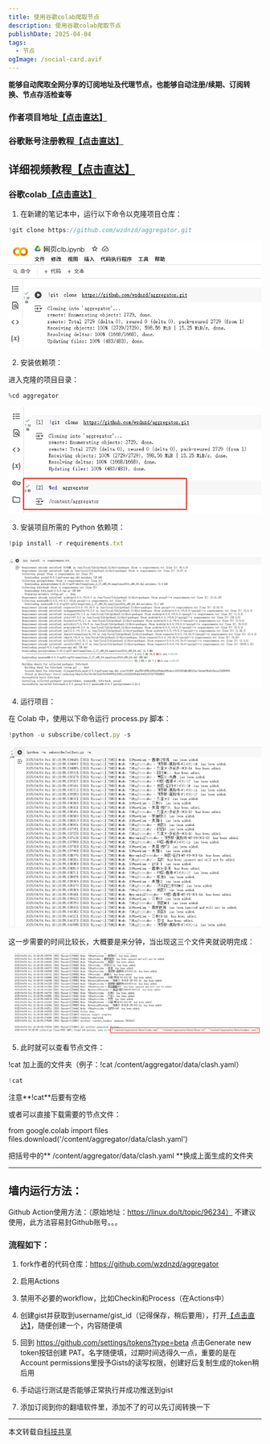 ```yaml
---
title: 使用谷歌colab爬取节点
description: 使用谷歌colab爬取节点
publishDate: 2025-04-04
tags:
  - 节点
ogImage: /social-card.avif
---
```

**能够自动爬取全网分享的订阅地址及代理节点，也能够自动注册/续期、订阅转换、节点存活检查等**

### 作者项目地址[【点击直达】](https://github.com/wzdnzd/aggregator)

### 谷歌账号注册教程[【点击直达】](https://www.youtube.com/watch?v=evEyYGwx03U&t=232s)

## 详细视频教程[【点击直达】](https://www.youtube.com/watch?v=_4qUWrfLnOs)

### 谷歌colab[【点击直达】](https://colab.research.google.com/)

1. 在新建的笔记本中，运行以下命令以克隆项目仓库：

```javascript
!git clone https://github.com/wzdnzd/aggregator.git
```

![](public/assets/images/clb脚本1.png)

2. 安装依赖项：

进入克隆的项目目录：

```javascript
%cd aggregator
```

![](public/assets/images/clb脚本2.png)

3. 安装项目所需的 Python 依赖项：

```javascript
!pip install -r requirements.txt
```

![](public/assets/images/clb脚本3.png)

4. 运行项目：

在 Colab 中，使用以下命令运行 process.py 脚本：

```javascript
!python -u subscribe/collect.py -s
```

![](public/assets/images/clb脚本4.png)

这一步需要的时间比较长，大概要是来分钟，当出现这三个文件夹就说明完成：

![](public/assets/images/clb脚本5.png)

5. 此时就可以查看节点文件：

!cat 加上面的文件夹（例子：!cat /content/aggregator/data/clash.yaml）

```javascript
!cat 
```

注意**!cat**后要有空格

或者可以直接下载需要的节点文件：

from google.colab import files
files.download('/content/aggregator/data/clash.yaml')

把括号中的** /content/aggregator/data/clash.yaml **换成上面生成的文件夹

---

## 墙内运行方法：

Github Action使用方法：（原始地址：https://linux.do/t/topic/96234）
不建议使用，此方法容易封Github账号。。。

### 流程如下：

1. fork作者的代码仓库：https://github.com/wzdnzd/aggregator

2. 启用Actions

3. 禁用不必要的workflow，比如Checkin和Process（在Actions中）

4. 创建gist并获取到username/gist_id（记得保存，稍后要用），打开[【点击直达】](https://gist.github.com/)，随便创建一个，内容随便填

5. 回到 https://github.com/settings/tokens?type=beta 点击Generate new token按钮创建 PAT。名字随便填，过期时间选得久一点，重要的是在Account permissions里授予Gists的读写权限，创建好后复制生成的token稍后用

6. 手动运行测试是否能够正常执行并成功推送到gist

7. 添加订阅到你的翻墙软件里，添加不了的可以先订阅转换一下

---

本文转载自[科技共享](https://kjgx668.blogspot.com/2025/03/colabvpnyoutube8kkbpsgptv2rayclashsingox.html)
